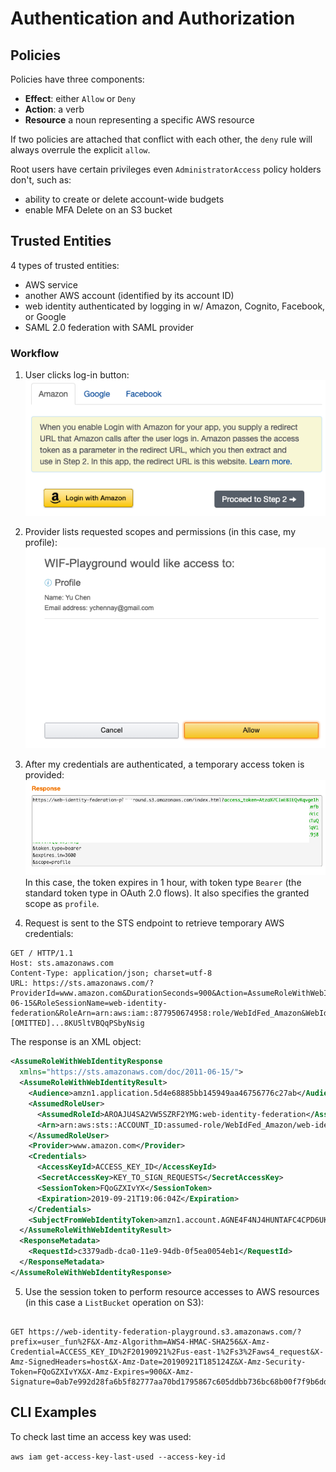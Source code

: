 # Authentication and Authorization

## Policies

Policies have three components:
* **Effect**: either `Allow` or `Deny`
* **Action**: a verb
* **Resource** a noun representing a specific AWS resource

If two policies are attached that conflict with each other, the `deny` rule will always overrule the explicit `allow`.

Root users have certain privileges even `AdministratorAccess` policy holders don't, such as:
* ability to create or delete account-wide budgets
* enable MFA Delete on an S3 bucket

## Trusted Entities

4 types of trusted entities:
* AWS service
* another AWS account (identified by its account ID)
* web identity authenticated by logging in w/ Amazon, Cognito, Facebook, or Google
* SAML 2.0 federation with SAML provider

### Workflow

1. User clicks log-in button:
![Login](public/confirm.png)
2. Provider lists requested scopes and permissions (in this case, my profile):
![Confirm](public/login.png)
3. After my credentials are authenticated, a temporary access token is provided:
![Token](public/token.png)
In this case, the token expires in 1 hour, with token type `Bearer` (the standard token type in OAuth 2.0 flows). It also specifies the granted scope as `profile`.

4. Request is sent to the STS endpoint to retrieve temporary AWS credentials:
```
GET / HTTP/1.1
Host: sts.amazonaws.com
Content-Type: application/json; charset=utf-8
URL: https://sts.amazonaws.com/?ProviderId=www.amazon.com&DurationSeconds=900&Action=AssumeRoleWithWebIdentity&Version=2011-06-15&RoleSessionName=web-identity-federation&RoleArn=arn:aws:iam::877950674958:role/WebIdFed_Amazon&WebIdentityToken=Atza|IwEBIEQvRqvge1hx...[OMITTED]...8KU5ltVBQqPSbyNsig
```
The response is an XML object:

```xml
<AssumeRoleWithWebIdentityResponse
  xmlns="https://sts.amazonaws.com/doc/2011-06-15/">
  <AssumeRoleWithWebIdentityResult>
    <Audience>amzn1.application.5d4e68885bb145949aa46756776c27ab</Audience>
    <AssumedRoleUser>
      <AssumedRoleId>AROAJU4SA2VW5SZRF2YMG:web-identity-federation</AssumedRoleId>
      <Arn>arn:aws:sts::ACCOUNT_ID:assumed-role/WebIdFed_Amazon/web-identity-federation</Arn>
    </AssumedRoleUser>
    <Provider>www.amazon.com</Provider>
    <Credentials>
      <AccessKeyId>ACCESS_KEY_ID</AccessKeyId>
      <SecretAccessKey>KEY_TO_SIGN_REQUESTS</SecretAccessKey>
      <SessionToken>FQoGZXIvYX</SessionToken>
      <Expiration>2019-09-21T19:06:04Z</Expiration>
    </Credentials>
    <SubjectFromWebIdentityToken>amzn1.account.AGNE4F4NJ4HUNTAFC4CPD6UKLFUA</SubjectFromWebIdentityToken>
  </AssumeRoleWithWebIdentityResult>
  <ResponseMetadata>
    <RequestId>c3379adb-dca0-11e9-94db-0f5ea0054eb1</RequestId>
  </ResponseMetadata>
</AssumeRoleWithWebIdentityResponse>
```
5. Use the session token to perform resource accesses to AWS resources (in this case a `ListBucket` operation on S3):

```

GET https://web-identity-federation-playground.s3.amazonaws.com/?prefix=user_fun%2F&X-Amz-Algorithm=AWS4-HMAC-SHA256&X-Amz-Credential=ACCESS_KEY_ID%2F20190921%2Fus-east-1%2Fs3%2Faws4_request&X-Amz-SignedHeaders=host&X-Amz-Date=20190921T185124Z&X-Amz-Security-Token=FQoGZXIvYX&X-Amz-Expires=900&X-Amz-Signature=0ab7e992d28fa6b5f82777aa70bd1795867c605ddbb736bc68b00f7f9b6ddab4
```

## CLI Examples

To check last time an access key was used:

`aws iam get-access-key-last-used --access-key-id`

